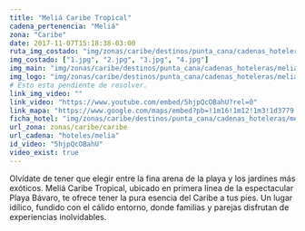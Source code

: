 ```yaml
---
title: "Meliá Caribe Tropical"
cadena_pertenencia: "Meliá"
zona: "Caribe"
date: 2017-11-07T15:18:38-03:00
ruta_img_costado: "img/zonas/caribe/destinos/punta_cana/cadenas_hoteleras/melia/melia_caribe_tropical/imagenes_hotel/"
img_costado: ["1.jpg", "2.jpg", "3.jpg", "4.jpg"]
img_main: "img/zonas/caribe/destinos/punta_cana/cadenas_hoteleras/melia/melia_caribe_tropical/melia_caribe_tropical.jpg"
img_logo: "img/zonas/caribe/destinos/punta_cana/cadenas_hoteleras/melia/melia_caribe_tropical/logo_hotel/logo_melia_caribe_tropical.jpg"
# Esto esta pendiente de resolver.
link_img_video: ""
link_video: "https://www.youtube.com/embed/5hjpQcOBahU?rel=0"
link_mapa: "https://www.google.com/maps/embed?pb=!1m16!1m12!1m3!1d3779.7787955783265!2d-68.40963888510491!3d18.673919787319853!2m3!1f0!2f0!3f0!3m2!1i1024!2i768!4f13.1!2m1!1smelia+caribe+tropical!5e0!3m2!1ses!2scl!4v1510080230656"
ficha_hotel: "img/zonas/caribe/destinos/punta_cana/cadenas_hoteleras/melia/melia_caribe_tropical/melia_caribe_tropical.pdf"
url_zona: zonas/caribe/caribe
url_cadena: "hoteles/melia"
id_video: "5hjpQcOBahU"
video_exist: true
---
```

Olvídate de tener que elegir entre la fina arena de la playa y los jardines más exóticos. Meliá Caribe Tropical, ubicado en primera línea de la espectacular Playa Bávaro, te ofrece tener la pura esencia del Caribe a tus pies. Un lugar idílico, fundido con el cálido entorno, donde familias y parejas disfrutan de experiencias inolvidables.

